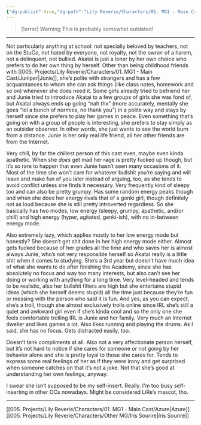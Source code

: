 ```yaml
---
{"dg-publish":true,"dg-path":"Lily Reverie/Characters/01. MG1 - Main Cast/Akatai.md","permalink":"/lily-reverie/characters/01-mg-1-main-cast/akatai/","created":"2024-01-20T03:06:50.397-03:00","updated":"2024-01-20T03:25:25.856-03:00"}
---
```


>[!error] Warning
>This is probably somewhat outdated!

---

Not particularly anything at school: not specially beloved by teachers, not on the StuCo, not hated by everyone, not royalty, not the owner of a harem, not a delinquent, not bullied. Akatai is just a loner by her own choice who prefers to do her own thing by herself. Other than being childhood friends with [[005. Projects/Lily Reverie/Characters/01. MG1 - Main Cast/Juniper\|Junie]], she’s polite with strangers and has a few acquaintances to whom she can ask things (like class notes, homework and so on) whenever she does need it. Some girls already tried to befriend her and Junie tried to introduce Akatai to a few groups of girls she was fond of, but Akatai always ends up going “nah thx” (more accurately, mentally she goes “lol a bunch of normies, no thank you”) in a polite way and stays by herself since she prefers to play her games in peace. Even something that’s going on with a group of people is interesting, she prefers to stay simply as an outsider observer. In other words, she just wants to see the world burn from a distance. Junie is her only real life friend, all her other friends are from the Internet.

Very chill, by far the chillest person of this cast even, maybe even kinda apathetic. When she _does_ get mad her rage is pretty fucked up though, but it’s so rare to happen that even Junie hasn’t seen many occasions of it. Most of the time she won’t care for whatever bullshit you’re saying and will leave and make fun of you later instead of arguing, too, as she tends to avoid conflict unless she finds it necessary. Very frequently kind of sleepy too and can also be pretty grumpy. Has some random energy peaks though and when she does her energy rivals that of a genki girl, though definitely not as loud because she is still pretty introverted regardless. So she basically has two modes, low energy (sleepy, grumpy, apathetic, and/or chill) and high energy (hyper, agitated, genki-ish), with no in-between energy mode.

Also extremely lazy, which applies mostly to her low energy mode but honestly? She doesn’t get shit done in her high energy mode either. Almost gets fucked because of her grades all the time and who saves her is almost always Junie, who’s not very responsible herself so Akatai really is a little shit when it comes to studying. She’s a 3rd year but doesn’t have much idea of what she wants to do after finishing the Academy, since she has absolutely no focus and way too many interests, but also can’t see her doing or working with anything for a long time. Very level-headed and tends to be realistic, also her bullshit filters are high but she entertains stupid ideas (which she herself deems stupid) all the time just because they’re fun or messing with the person who said it is fun. And yes, as you can expect, she’s a troll, though she almost exclusively trolls online since IRL she’s still a quiet and awkward girl even if she’s kinda cool and so the only one she feels comfortable trolling IRL is Junie and her family. Very much an Internet dweller and likes games a lot. Also likes running and playing the drums. As I said, she has no focus. Gets distracted easily, too.

Doesn’t tank compliments at all. Also not a very affectionate person herself, but it’s not hard to notice if she cares for someone or not going by her behavior alone and she is pretty loyal to those she cares for. Tends to express some real feelings of her as if they were irony and get surprised when someone catches on that it’s not a joke. Not that she’s good at understanding her own feelings, anyway.

I swear she isn’t supposed to be my self-insert. Really. I'm too busy self-inserting in other OCs nowadays. Might be considered LiRe’s mascot, tho.

---

[[005. Projects/Lily Reverie/Characters/01. MG1 - Main Cast/Azure\|Azure]]
[[005. Projects/Lily Reverie/Characters/Other MG/Iris Sourire\|Iris Sourire]]